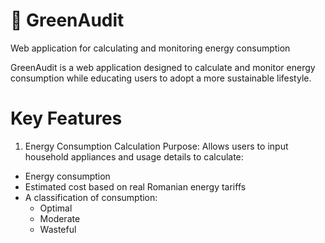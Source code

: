 # 🌱 GreenAudit
Web application for calculating and monitoring energy consumption

GreenAudit is a web application designed to calculate and monitor energy consumption while educating users to adopt a more sustainable lifestyle.
# Key Features
1. Energy Consumption Calculation
Purpose: Allows users to input household appliances and usage details to calculate:
- Energy consumption
- Estimated cost based on real Romanian energy tariffs
- A classification of consumption:
  - Optimal
  - Moderate
  - Wasteful
